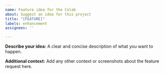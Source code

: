 ```yaml
---
name: Feature idea for the Colab
about: Suggest an idea for this project
title: "[FEATURE]"
labels: enhancement
assignees: ''

---
```


**Describe your idea:**
A clear and concise description of what you want to happen.


**Additional context:**
Add any other context or screenshots about the feature request here.
